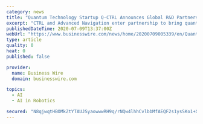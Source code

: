 ```yaml
---
category: news
title: "Quantum Technology Startup Q-CTRL Announces Global R&D Partnership with Advanced Navigation"
excerpt: "CTRL and Advanced Navigation enter partnership to bring quantum-enhanced precision navigation and timing (PNT) to defense and civilian markets."
publishedDateTime: 2020-07-09T13:37:00Z
webUrl: "https://www.businesswire.com/news/home/20200709005339/en/Quantum-Technology-Startup-Q-CTRL-Announces-Global-Partnership"
type: article
quality: 0
heat: 0
published: false

provider:
  name: Business Wire
  domain: businesswire.com

topics:
  - AI
  - AI in Robotics

secured: "N8qjwqtHBOMkZtYTAUJSyaowwwRH9q/rNQw4lhhCvlbbMfAEQF2s1ysSKo1+X3lwEnbMgsDcnFmoommdjh8ilH0A5s6tIUzvJTDoNnm7GvvtDmFXkovagPV9BvyBNVTaR1kF1Nw2u92OAQvhQ2OLos9LWPUoemvkiXqj6DR1jqlW1nRydwV2hrqXnjkb58hVCf462U1JmMQ2xN6nbL2YEjFcB+USa7Xkkj694GEKTbfCP7h25ohtONCNY9XbLEMk9pkisxznswrX2+o4PIyxwMC290FKpOOLpbhk58kVvuw//vSxXHvQ3PoMsDkwJ9hP3+bv/dbd96enhWXsTxtQww==;69YuwRED10JTo+5eq3z/4Q=="
---
```


